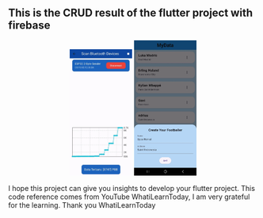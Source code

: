 ## This is the CRUD result of the flutter project with firebase
<p align="center" width="100%">
    <img width="25%" src="1.jpg">
    <img width="25%" src="https://github.com/ndriuu/flutter-crud/blob/main/display-create.jpg">
</p>

I hope this project can give you insights to develop your flutter project. This code reference comes from YouTube WhatiLearnToday, I am very grateful for the learning. Thank you WhatiLearnToday

